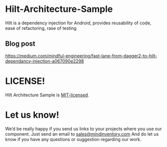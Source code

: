 # Hilt-Architecture-Sample
Hilt is a dependency injection for Android, provides reusability of code, ease of refactoring, rase of testing


## Blog post
https://medium.com/mindful-engineering/fast-lane-from-dagger2-to-hilt-dependancy-injection-a067090e2298


# LICENSE!

Hilt Architecture Sample is [MIT-licensed](/LICENSE).

# Let us know!
We’d be really happy if you send us links to your projects where you use our component. Just send an email to sales@mindinventory.com And do let us know if you have any questions or suggestion regarding our work.
